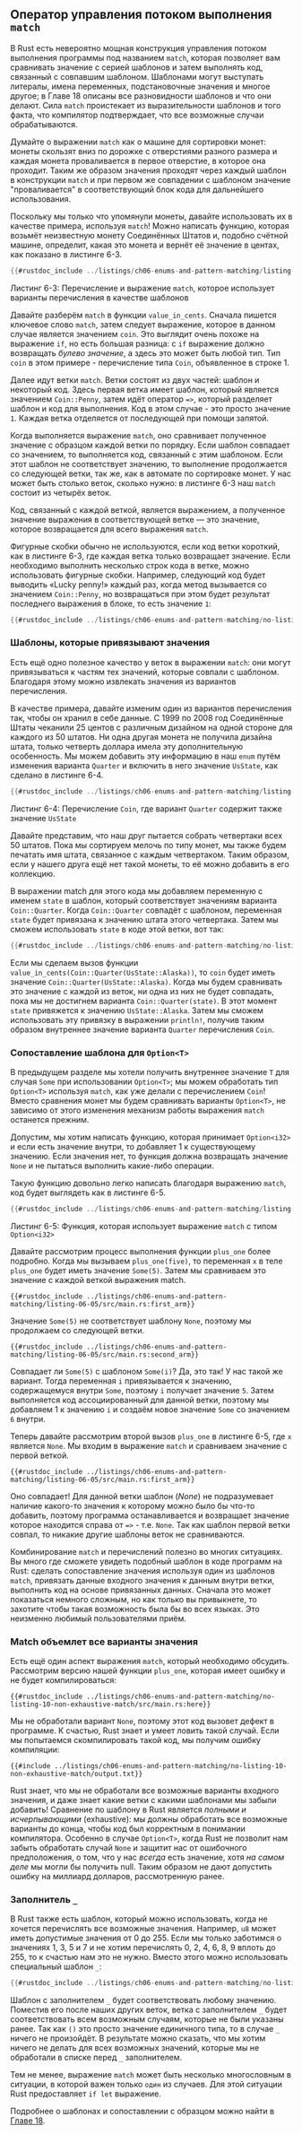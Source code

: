 ## Оператор управления потоком выполнения `match`

В Rust есть невероятно мощная конструкция управления потоком выполнения программы под названием `match`, которая позволяет вам сравнивать значение с серией шаблонов и затем выполнять код, связанный с совпавшим шаблоном. Шаблонами могут выступать литералы, имена переменных, подстановочные значения и многое другое; в Главе 18 описаны все разновидности шаблонов и что они делают. Сила `match` проистекает из выразительности шаблонов и того факта, что компилятор подтверждает, что все возможные случаи обрабатываются.

Думайте о выражении `match` как о машине для сортировки монет: монеты скользят вниз по дорожке с отверстиями разного размера и каждая монета проваливается в первое отверстие, в которое она проходит. Таким же образом значения проходят через каждый шаблон в конструкции `match` и при первом же совпадении с шаблоном значение "проваливается" в соответствующий блок кода для дальнейшего использования.

Поскольку мы только что упомянули монеты, давайте использовать их в качестве примера, используя `match`! Можно написать функцию, которая возьмёт неизвестную монету Соединённых Штатов и, подобно счётной машине, определит, какая это монета и вернёт её значение в центах, как показано в листинге 6-3.

```rust
{{#rustdoc_include ../listings/ch06-enums-and-pattern-matching/listing-06-03/src/main.rs:here}}
```

<span class="caption">Листинг 6-3: Перечисление и выражение <code>match</code>, которое использует варианты перечисления в качестве шаблонов</span>

Давайте разберём `match` в функции `value_in_cents`. Сначала пишется ключевое слово `match`, затем следует выражение, которое в данном случае является значением `coin`. Это выглядит очень похоже на выражение `if`, но есть большая разница: с `if` выражение должно возвращать <em>булево значение</em>, а здесь это может быть любой тип. Тип `coin` в этом примере - перечисление типа `Coin`, объявленное в строке 1.

Далее идут ветки `match`. Ветки состоят из двух частей: шаблон и некоторый код. Здесь первая ветка имеет шаблон, который является значением `Coin::Penny`, затем идёт оператор `=>`, который разделяет шаблон и код для выполнения. Код в этом случае - это просто значение `1`. Каждая ветка отделяется от последующей при помощи запятой.

Когда выполняется выражение `match`, оно сравнивает полученное значение с образцом каждой ветки по порядку. Если шаблон совпадает со значением, то выполняется код, связанный с этим шаблоном. Если этот шаблон не соответствует значению, то выполнение продолжается со следующей ветки, так же, как в автомате по сортировке монет. У нас может быть столько веток, сколько нужно: в листинге 6-3 наш `match` состоит из четырёх веток.

Код, связанный с каждой веткой, является выражением, а полученное значение выражения в соответствующей ветке — это значение, которое возвращается для всего выражения `match`.

Фигурные скобки обычно не используются, если код ветки короткий, как в листинге 6-3, где каждая ветка только возвращает значение. Если необходимо выполнить несколько строк кода в ветке, можно использовать фигурные скобки. Например, следующий код будет выводить «Lucky penny!» каждый раз, когда метод вызывается со значением `Coin::Penny`, но возвращаться при этом будет результат последнего выражения в блоке, то есть значение `1`:

```rust
{{#rustdoc_include ../listings/ch06-enums-and-pattern-matching/no-listing-08-match-arm-multiple-lines/src/main.rs:here}}
```

### Шаблоны, которые привязывают значения

Есть ещё одно полезное качество у веток в выражении <code>match</code>: они могут привязываться к частям тех значений, которые совпали с шаблоном. Благодаря этому можно извлекать значения из вариантов перечисления.

В качестве примера, давайте изменим один из вариантов перечисления так, чтобы он хранил в себе данные. С 1999 по 2008 год Соединённые Штаты чеканили 25 центов с различным дизайном на одной стороне для каждого из 50 штатов. Ни одна другая монета не получила дизайна штата, только четверть доллара имела эту дополнительную особенность. Мы можем добавить эту информацию в наш `enum` путём изменения варианта `Quarter` и включить в него значение `UsState`, как сделано в листинге 6-4.

```rust
{{#rustdoc_include ../listings/ch06-enums-and-pattern-matching/listing-06-04/src/main.rs:here}}
```

<span class="caption">Листинг 6-4: Перечисление <code>Coin</code>, где вариант <code>Quarter</code> содержит также значение <code>UsState</code></span>

Давайте представим, что наш друг пытается собрать четвертаки всех 50 штатов. Пока мы сортируем мелочь по типу монет, мы также будем печатать имя штата, связанное с каждым четвертаком. Таким образом, если у нашего друга ещё нет такой монеты, то её можно добавить в его коллекцию.

В выражении match для этого кода мы добавляем переменную с именем `state` в шаблон, который соответствует значениям варианта `Coin::Quarter`. Когда `Coin::Quarter` совпадёт с шаблоном, переменная `state` будет привязана к значению штата этого четвертака. Затем мы сможем использовать `state` в коде этой ветки, вот так:

```rust
{{#rustdoc_include ../listings/ch06-enums-and-pattern-matching/no-listing-09-variable-in-pattern/src/main.rs:here}}
```

Если мы сделаем вызов функции `value_in_cents(Coin::Quarter(UsState::Alaska))`, то `coin` будет иметь значение `Coin::Quarter(UsState::Alaska)`. Когда мы будем сравнивать это значение с каждой из веток, ни одна из них не будет совпадать, пока мы не достигнем варианта `Coin::Quarter(state)`. В этот момент `state` привяжется к значению `UsState::Alaska`. Затем мы сможем использовать эту привязку в выражении `println!`, получив таким образом внутреннее значение варианта `Quarter` перечисления `Coin`.

### Сопоставление шаблона для `Option<T>`

В предыдущем разделе мы хотели получить внутреннее значение `T` для случая `Some` при использовании `Option<T>`; мы можем обработать тип `Option<T>` используя `match`, как уже делали с перечислением `Coin`! Вместо сравнения монет мы будем сравнивать варианты `Option<T>`, не зависимо от этого изменения механизм работы выражения `match` останется прежним.

Допустим, мы хотим написать функцию, которая принимает `Option<i32>` и если есть значение внутри, то добавляет 1 к существующему значению. Если значения нет, то функция должна возвращать значение `None` и не пытаться выполнить какие-либо операции.

Такую функцию довольно легко написать благодаря выражению `match`, код будет выглядеть как в листинге 6-5.

```rust
{{#rustdoc_include ../listings/ch06-enums-and-pattern-matching/listing-06-05/src/main.rs:here}}
```

<span class="caption">Листинг 6-5: Функция, которая использует выражение <code>match</code> с типом <code>Option&lt;i32&gt;</code></span>

Давайте рассмотрим процесс выполнения функции `plus_one` более подробно. Когда мы вызываем `plus_one(five)`, то переменная `x` в теле `plus_one` будет иметь значение `Some(5)`. Затем мы сравниваем это значение с каждой веткой выражения match.

```rust,ignore
{{#rustdoc_include ../listings/ch06-enums-and-pattern-matching/listing-06-05/src/main.rs:first_arm}}
```

Значение `Some(5)` не соответствует шаблону `None`, поэтому мы продолжаем со следующей ветки.

```rust,ignore
{{#rustdoc_include ../listings/ch06-enums-and-pattern-matching/listing-06-05/src/main.rs:second_arm}}
```

Совпадает ли `Some(5)` с шаблоном `Some(i)`? Да, это так! У нас такой же вариант. Тогда переменная `i` привязывается к значению, содержащемуся внутри `Some`, поэтому `i` получает значение `5`. Затем выполняется код ассоциированный для данной ветки, поэтому мы добавляем 1 к значению `i` и создаём новое значение `Some` со значением `6` внутри.

Теперь давайте рассмотрим второй вызов `plus_one` в листинге 6-5, где `x` является `None`. Мы входим в выражение `match` и сравниваем значение с первой веткой.

```rust,ignore
{{#rustdoc_include ../listings/ch06-enums-and-pattern-matching/listing-06-05/src/main.rs:first_arm}}
```

Оно совпадает! Для данной ветки шаблон (<em>None</em>) не подразумевает наличие какого-то значения к которому можно было бы что-то добавить, поэтому программа останавливается и возвращает значение которое находится справа от `=>` - т.е. `None`. Так как шаблон первой ветки совпал, то никакие другие шаблоны веток не сравниваются.

Комбинирование `match` и перечислений полезно во многих ситуациях. Вы много где сможете увидеть подобный шаблон в коде программ на Rust: сделать сопоставление значения используя один из шаблонов `match`, привязать данные входного значения к данным внутри ветки, выполнить код на основе привязанных данных. Сначала это может показаться немного сложным, но как только вы привыкнете, то захотите чтобы такая возможность была бы во всех языках. Это неизменно любимый пользователями приём.

### Match объемлет все варианты значения

Есть ещё один аспект выражения `match`, который необходимо обсудить. Рассмотрим версию нашей функции `plus_one`, которая имеет ошибку и не будет компилироваться:

```rust,ignore,does_not_compile
{{#rustdoc_include ../listings/ch06-enums-and-pattern-matching/no-listing-10-non-exhaustive-match/src/main.rs:here}}
```

Мы не обработали вариант `None`, поэтому этот код вызовет дефект в программе. К счастью, Rust знает и умеет ловить такой случай. Если мы попытаемся скомпилировать такой код, мы получим ошибку компиляции:

```console
{{#include ../listings/ch06-enums-and-pattern-matching/no-listing-10-non-exhaustive-match/output.txt}}
```

Rust знает, что мы не обработали все возможные варианты входного значения, и даже знает какие ветки с какими шаблонами мы забыли добавить! Сравнение по шаблону в Rust является *полными и исчерпывающими* (exhaustive): мы должны обработать все возможные варианты до конца, чтобы код был корректным в понимании компилятора. Особенно в случае `Option<T>`, когда Rust не позволит нам забыть обработать случай `None` и защитит нас от ошибочного предположения, о том, что у нас *всегда* есть значение, хотя *на самом деле* мы могли бы получить null. Таким образом не дают допустить ошибку на миллиард долларов, рассмотренную ранее.

### Заполнитель `_`

В Rust также есть шаблон, который можно использовать, когда не хочется перечислять все возможные значения. Например, `u8` может иметь допустимые значения от 0 до 255. Если мы только заботимся о значениях 1, 3, 5 и 7 и не хотим перечислять 0, 2, 4, 6, 8, 9 вплоть до 255, то к счастью нам это не нужно. Вместо этого можно использовать специальный шаблон `_`:

```rust
{{#rustdoc_include ../listings/ch06-enums-and-pattern-matching/no-listing-11-underscore-placeholder/src/main.rs:here}}
```

Шаблон с заполнителем `_` будет соответствовать любому значению. Поместив его после наших других веток, ветка с заполнителем `_` будет соответствовать всем возможным случаям, которые не были указаны ранее. Так как `()` это просто значение единичного типа, то в случае `_` ничего не произойдёт. В результате можно сказать, что мы хотим ничего не делать для всех возможных значений, которые мы не обработали в списке перед `_` заполнителем.

Тем не менее, выражение `match` может быть несколько многословным в ситуации, в которой важен только <code>один</code> из случаев. Для этой ситуации Rust предоставляет `if let` выражение.

Подробнее о шаблонах и сопоставлении с образцом можно найти в [Главе 18](ch18-00-patterns.html).
